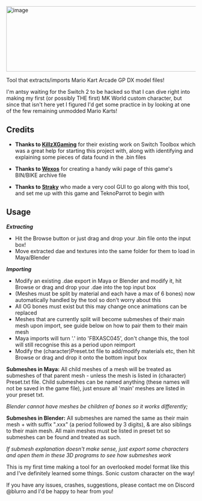 <img width="537" height="174" alt="image" src="https://github.com/user-attachments/assets/b9a5a086-9e9a-40d8-bca4-3f714425c5c5" />

Tool that extracts/imports Mario Kart Arcade GP DX model files!

I'm antsy waiting for the Switch 2 to be hacked so that I can dive right into making my first (or possibly THE first) MK World custom character, but since that isn't here yet I figured I'd get some practice in by looking at one of the few remaining unmodded Mario Karts!

## Credits

- **Thanks to [KillzXGaming](https://github.com/killzxgaming)** for their existing work on Switch Toolbox which was a great help for starting this project with, along with identifying and explaining some pieces of data found in the .bin files

- **Thanks to [Wexos](https://github.com/Wexos)** for creating a handy wiki page of this game's BIN/BIKE archive file

- **Thanks to [Straky](https://github.com/Str4ky)** who made a very cool GUI to go along with this tool, and set me up with this game and TeknoParrot to begin with

## Usage

***Extracting***
- Hit the Browse button or just drag and drop your .bin file onto the input box!
- Move extracted dae and textures into the same folder for them to load in Maya/Blender

***Importing***
- Modify an existing .dae export in Maya or Blender and modify it, hit Browse or drag and drop your .dae into the top input box
- (Meshes must be split by material and each have a max of 6 bones) now automatically handled by the tool so don't worry about this
- All OG bones must exist but this may change once animations can be replaced
- Meshes that are currently split will become submeshes of their main mesh upon import, see guide below on how to pair them to their main mesh
- Maya imports will turn '.' into 'FBXASC045', don't change this, the tool will still recognise this as a period upon reimport
- Modify the (character)Preset.txt file to add/modify materials etc, then hit Browse or drag and drop it onto the bottom input box

**Submeshes in Maya:** All child meshes of a mesh will be treated as submeshes of that parent mesh - unless the mesh is listed in (character) Preset.txt file.
Child submeshes can be named anything (these names will not be saved in the game file), just ensure all 'main' meshes are listed in your preset txt.

*Blender cannot have meshes be children of bones so it works differently;*

**Submeshes in Blender:** All submeshes are named the same as their main mesh + with suffix ".xxx" (a period followed by 3 digits), & are also siblings to their main mesh.
All main meshes must be listed in preset txt so submeshes can be found and treated as such.

*If submesh explanation doesn't make sense, just export some characters and open them in these 3D programs to see how submeshes work*

This is my first time making a tool for an overlooked model format like this and I've definitely learned some things. Sonic custom character on the way!

If you have any issues, crashes, suggestions, please contact me on Discord @blurro and I'd be happy to hear from you!

